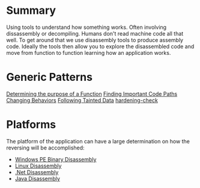 <!-- TITLE: Reverse Engineering -->
<!-- SUBTITLE: A quick summary of Reverse Engineering -->

# Summary
Using tools to understand how something works.  Often involving dissassembly or decompiling.  Humans don't read machine code all that well.  To get around that we use disassembly tools to produce assembly code. Ideally the tools then allow you to explore the disassembled code and move from function to function learning how an application works.

# Generic Patterns
[Determining the purpose of a Function](/reverse-engineering-function-purpose)
[Finding Important Code Paths](/reverse-engineering-important-code)
[Changing Behaviors](/reverse-engineering-changing-behaviors)
[Following Tainted Data](/reverse-engineering-following-taint)
[hardening-check](/reverse-engineering-hardening-check)
# Platforms
The platform of the application can have a large determination on how the reversing will be accomplished:
* [Windows PE Binary Disassembly](/windowspe-disassembly)
* [Linux Disassembly](/linuxelf-disassembly)
* [.Net Disassembly](/dotnet-disassembly)
* [Java Disassembly](/java-disassembly)